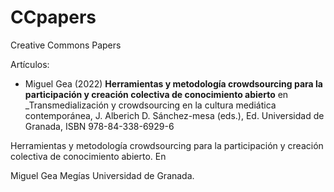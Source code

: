# CCpapers
Creative Commons Papers


Artículos:


* Miguel Gea (2022) **Herramientas y metodología crowdsourcing para la participación y creación colectiva de conocimiento abierto** en _Transmedialización y crowdsourcing en la cultura mediática contemporánea, J. Alberich D.  Sánchez-mesa (eds.),  Ed. Universidad de Granada, ISBN 978-84-338-6929-6


Herramientas y metodología crowdsourcing para la participación y creación colectiva de conocimiento abierto. En 

Miguel Gea Megías
Universidad de Granada.
